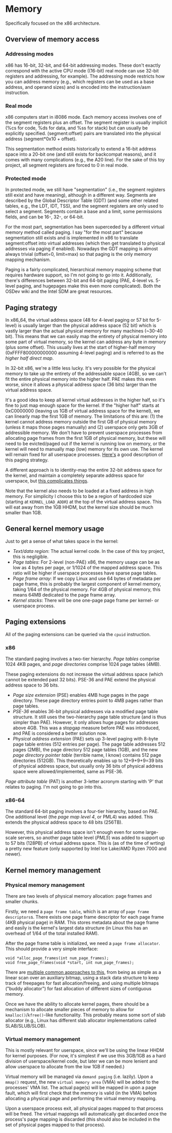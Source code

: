 # Memory
Specifically focused on the x86 architecture.

## Overview of memory access

### Addressing modes
x86 has 16-bit, 32-bit, and 64-bit addressing modes. These don't
exactly correspond with the active CPU mode ((16-bit) real mode can
use 32-bit registers and addressing, for example). The addressing mode
restricts how you can address memory (e.g., which registers can be
used as a base address, and operand sizes) and is encoded into the
instruction/asm instruction.

### Real mode
x86 computers start in i8086 mode. Each memory access involves one of
the segment registers plus an offset. The segment register is usually
implicit (%cs for code, %ds for data, and %ss for stack) but can
usually be explicitly specified. (segment:offset) pairs are translated
into the physical address (segment*0x10 + offset).

This segmentation method exists historically to extend a 16-bit
address space into a 20-bit one (and still exists for backcompat
reasons), and it comes with many complications (e.g., the A20
line). For the sake of this toy project, all segment registers are
forced to 0 in real mode.

### Protected mode
In protected mode, we still have "segmentation" (i.e., the segment
registers still exist and have meaning), although in a different
way. Segments are described by the Global Descriptor Table (GDT) (and
some other related tables, e.g., the LDT, IDT, TSS), and the segment
registers are only used to select a segment. Segments contain a base
and a limit, some permissions fields, and can be 16-, 32-, or 64-bit.

For the most part, segmentation has been superceded by a different
virtual memory method called paging. I say "for the most part" because
segmentation still exists and is implemented in x86 to translate
segment:offset into virtual addresses (which then get translated to
physical addresses via paging if enabled). Nowadays the GDT mapping is
almost always trivial (offset=0, limit=max) so that paging is the only
memory mapping mechanism.

Paging is a fairly complicated, hierarchical memory mapping scheme
that requires hardware support, so I'm not going to go into
it. Additionally, there's differences between 32-bit and 64-bit paging
(PAE, 4-level vs. 5-level paging, and hugepages make this even more
complicated). Both the OSDev wiki and the Intel SDM are great
resources.

## Paging strategy
In x86_64, the virtual address space (48 for 4-level paging or 57 bit
for 5-level) is usually larger than the physical address space (52
bit) which is vastly larger than the actual physical memory for many
machines (~30-40 bit). This means that we can easily map the entirety
of physical memory into some part of virtual memory, so the kernel can
address any byte in memory (plus some offset). This usually lives at
the start of higher-half memory (0xFFFF800000000000 assuming 4-level
paging) and is referred to as the *higher half direct map*.

In 32-bit x86, we're a little less lucky. It's very possible for the
physical memory to take up the entirety of the addressable space
(4GB), so we can't fit the entire physical memory into the higher
half.  PAE makes this even worse, since it allows a physical address
space (36 bits) larger than the virtual address space.

It's a good idea to keep all kernel virtual addresses in the higher
half, so it's fine to just map enough space for the kernel. If the
"higher half" starts at 0xC0000000 (leaving us 1GB of virtual address
space for the kernel), we can linearly map the first 1GB of
memory. The limitations of this are: (1) the kernel cannot address
memory outside the first GB of physical memory (unless it maps those
pages manually) and (2) userspace only gets 3GB of addressible
memory. We don't have to prevent userspace processes from allocating
page frames from the first 1GB of physical memory, but these will need
to be evicted/paged out if the kernel is running low on memory, or the
kernel will need to manually map (low) memory for its own use. The
kernel will remain fixed for all userspace
processes. [Here's](https://forum.osdev.org/viewtopic.php?p=312121#p312121)
a good description of this paging strategy.

A different approach is to identity-map the entire 32-bit address
space for the kernel, and maintain a completely separate address space
for userspace, but [this complicates
things](https://forum.osdev.org/viewtopic.php?p=312122&sid=a6ce91a6afd755945b629cd7678ab6e8#p312122).

Note that the kernel also needs to be loaded at a fixed address in
high memory. For simplicity I choose this to be a region of hardcoded
size (starting at `KERNEL_LOAD_ADDR`) at the top of the virtual
address space. This will eat away from the 1GB HHDM, but the kernel
size should be much smaller than 1GB.

## General kernel memory usage
Just to get a sense of what takes space in the kernel:

- *Text/data region*: The actual kernel code. In the case of this toy
  project, this is negligible.
- *Page tables*: For 2-level (non-PAE) x86, the memory usage can be as
  low as 4 bytes per page, or 1/1024 of the mapped address space. This
  ratio will be higher if userspace processes have sparse page tables.
- *Page frame array*: If we copy Linux and use 64 bytes of metadata
  per page frame, this is probably the largest component of kernel
  memory, taking 1/64 of the physical memory. For 4GB of physical
  memory, this means 64MB dedicated to the page frame array.
- *Kernel stacks*: There will be one one-page page frame per kernel-
  or userspace process.

## Paging extensions
All of the paging extensions can be queried via the `cpuid`
instruction.

### x86
The standard paging involves a two-tier hierarchy. *Page tables*
comprise 1024 4KB pages, and *page directories* comprise 1024 page
tables (4MB).

These paging extensions do not increase the virtual address space
(which cannot be extended past 32 bits). PSE-36 and PAE extend the
physical address space to 36 bits.

- *Page size extension* (PSE) enables 4MB huge pages in the page
  directory. These page directory entries point to 4MB pages rather
  than page tables.
- *PSE-36* enables 36-bit physical addresses via a modified page table
  structure. It still uses the two-hierarchy page table structure (and
  is thus simpler than PAE). However, it only allows huge pages for
  addresses above 4GB. This was a stopgap measure before PAE was
  introduced, and PAE is considered a better solution now.
- *Physical address extension* (PAE) sets up 3-level paging with
  8-byte page table entries (512 entries per page). The page table
  addresses 512 pages (2MB), the page directory 512 page tables (1GB),
  and the new *page directory pointer table* (terrible name, I know)
  contains 512 page directories (512GB). This theoretically enables up
  to 12+9+9+9=39 bits of physical address space, but usually only 36
  bits of physical address space were allowed/implemented, same as
  PSE-36.

*Page attribute table* (PAT) is another 3-letter acronym starting with
'P' that relates to paging. I'm not going to go into this.

### x86-64
The standard 64-bit paging involves a four-tier hierarchy, based on
PAE. One additional level (the *page map level 4*, or PML4) was
added. This extends the physical address space to 48 bits (256TB).

However, this physical address space isn't enough even for some
large-scale servers, so another page table level (*PML5*) was added to
support up to 57 bits (128PB) of virtual address space. This is (as of
the time of wrting) a pretty new feature (only supported by Intel Ice
Lake/AMD Ryzen 7000 and newer).

## Kernel memory management

### Physical memory management
There are two levels of physical memory allocation: page frames and
smaller chunks.

Firstly, we need a `page frame table`, which is an array of `page
frame descriptors`s. There exists one page frame descriptor for each
page frame (4KB physical page) in RAM. This stores metadata about the
page frame and easily is the kernel's largest data structure (in Linux
this has an overhead of 1/64 of the total installed RAM).

After the page frame table is initialized, we need a `page frame
allocator`. This should provide a very simple interface:
```
void *alloc_page_frames(int num_page_frames);
void free_page_frames(void *start, int num_page_frames);
```
There are [multiple common approaches to
this](https://wiki.osdev.org/Page_Frame_Allocation), from being as
simple as a linear scan over an auxiliary bitmap, using a stack data
structure to keep track of freepages for fast allocation/freeing, and
using multiple bitmaps ("buddy allocator") for fast allocation of
different sizes of contiguous memory.

Once we have the ability to allocate kernel pages, there should be a
mechanism to allocate smaller pieces of memory to allow for
`kmalloc()`/`kfree()`-like functionality. This probably means some
sort of slab allocator (e.g., Linux has different slab allocator
implementations called SLAB/SLUB/SLOB).

### Virtual memory management
This is mostly relevant for userspace, since we'll be using the linear
HHDM for kernel purposes. (For now, it's simplest if we use this
3GB/1GB as a hard division of userspace/kernel code, but later we can
be more lenient and allow userspace to allocate from the low 1GB if
needed.)

Virtual memory will be managed via `demand paging` (i.e. lazily). Upon
a `mmap()` request, the new `virtual memory area` (VMA) will be added
to the processes' VMA list. The actual page(s) will be mapped in upon
a page fault, which will first check that the memory is valid (in the
VMA) before allocating a physical page and performing the virtual
memory mapping.

Upon a userspace process exit, all physical pages mapped to that
process will be freed. The virtual mappings will automatically get
discarded once the process's page mapping is discarded (this should
also be included in the set of physical pages mapped to that process).
